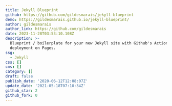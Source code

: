```yaml
---
title: Jekyll Blueprint
github: https://github.com/gildesmarais/jekyll-blueprint
demo: https://gildesmarais.github.io/jekyll-blueprint/
author: gildesmarais
author_link: https://github.com/gildesmarais
date: 2023-11-28T03:53:10.108Z
description: >-
  Blueprint / boilerplate for your new Jekyll site with Github's Actions and
  deployment on Pages.
ssg:
  - Jekyll
css: []
cms: []
category: []
draft: false
publish_date: '2020-06-12T12:08:07Z'
update_date: '2021-05-18T07:10:34Z'
github_star: 2
github_fork: 0
---
```

